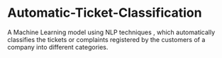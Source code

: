 # Automatic-Ticket-Classification
A Machine Learning model using NLP techniques , which automatically classifies the tickets or complaints registered by the customers of a company into different categories. 
